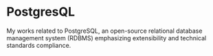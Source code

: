 # PostgresQL
My works related to PostgreSQL, an open-source relational database management system (RDBMS) emphasizing extensibility and technical standards compliance.
